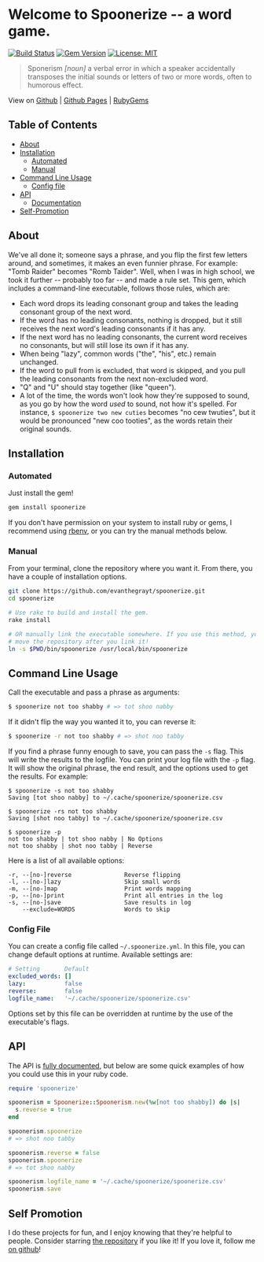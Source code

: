# Welcome to Spoonerize -- a word game.
[![Build Status](https://img.shields.io/endpoint.svg?url=https%3A%2F%2Factions-badge.atrox.dev%2Fevanthegrayt%2Fspoonerize%2Fbadge%3Fref%3Dmaster&style=flat)](https://actions-badge.atrox.dev/evanthegrayt/spoonerize/goto?ref=master)
[![Gem Version](https://badge.fury.io/rb/spoonerize.svg)](https://badge.fury.io/rb/spoonerize)
[![License: MIT](https://img.shields.io/badge/License-MIT-yellow.svg)](https://opensource.org/licenses/MIT)

> Sponerism *[noun]* a verbal error in which a speaker accidentally transposes
> the initial sounds or letters of two or more words, often to humorous effect.

View on [Github](https://github.com/evanthegrayt/spoonerize) |
[Github Pages](https://evanthegrayt.github.io/spoonerize/) |
[RubyGems](https://rubygems.org/gems/spoonerize)

## Table of Contents
- [About](#about)
- [Installation](#installation)
  - [Automated](#automated)
  - [Manual](#manual)
- [Command Line Usage](#command-line-usage)
  - [Config file](#config-file)
- [API](#api)
  - [Documentation](https://evanthegrayt.github.io/spoonerize/doc/index.html)
- [Self-Promotion](#self-promotion)

## About
We've all done it; someone says a phrase, and you flip the first few letters
around, and sometimes, it makes an even funnier phrase. For example:
"Tomb Raider" becomes "Romb Taider".
Well, when I was in high school, we took it further -- probably too far -- and
made a rule set. This gem, which includes a command-line executable, follows
those rules, which are:

- Each word drops its leading consonant group and takes the leading consonant
group of the next word.
- If the word has no leading consonants, nothing is dropped, but it still
receives the next word's leading consonants if it has any.
- If the next word has no leading consonants, the current word receives no
consonants, but will still lose its own if it has any.
- When being "lazy", common words ("the", "his", etc.) remain unchanged.
- If the word to pull from is excluded, that word is skipped, and you pull the
leading consonants from the next non-excluded word.
- "Q" and "U" should stay together (like "queen").
- A lot of the time, the words won't look how they're supposed to sound, as you
go by how the word *used* to sound, not how it's spelled. For instance,
`$ spoonerize two new cuties` becomes "no cew twuties", but it would be
pronounced "new coo tooties", as the words retain their original sounds.


## Installation
### Automated
Just install the gem!

```sh
gem install spoonerize
```

If you don't have permission on your system to install ruby or gems, I recommend
using
[rbenv](http://www.rubyinside.com/rbenv-a-simple-new-ruby-version-management-tool-5302.html),
or you can try the manual methods below.


### Manual
From your terminal, clone the repository where you want it. From there, you have
a couple of installation options.

```sh
git clone https://github.com/evanthegrayt/spoonerize.git
cd spoonerize

# Use rake to build and install the gem.
rake install

# OR manually link the executable somewhere. If you use this method, you cannot
# move the repository after you link it!
ln -s $PWD/bin/spoonerize /usr/local/bin/spoonerize
```

## Command Line Usage
Call the executable and pass a phrase as arguments:

```sh
$ spoonerize not too shabby # => tot shoo nabby
```

If it didn't flip the way you wanted it to, you can reverse it:

```sh
$ spoonerize -r not too shabby # => shot noo tabby
```

If you find a phrase funny enough to save, you can pass the `-s` flag. This will
write the results to the logfile. You can print your log file with the `-p`
flag. It will show the original phrase, the end result, and the options used to
get the results. For example:

```
$ spoonerize -s not too shabby
Saving [tot shoo nabby] to ~/.cache/spoonerize/spoonerize.csv

$ spoonerize -rs not too shabby
Saving [shot noo tabby] to ~/.cache/spoonerize/spoonerize.csv

$ spoonerize -p
not too shabby | tot shoo nabby | No Options
not too shabby | shot noo tabby | Reverse
```

Here is a list of all available options:

```
-r, --[no-]reverse               Reverse flipping
-l, --[no-]lazy                  Skip small words
-m, --[no-]map                   Print words mapping
-p, --[no-]print                 Print all entries in the log
-s, --[no-]save                  Save results in log
    --exclude=WORDS              Words to skip
```

### Config File
You can create a config file called `~/.spoonerize.yml`. In this file, you can
change default options at runtime. Available settings are:

```yaml
# Setting       Default
excluded_words: []
lazy:           false
reverse:        false
logfile_name:   '~/.cache/spoonerize/spoonerize.csv'
```

Options set by this file can be overridden at runtime by the use of the
executable's flags.

## API
The API is [fully
documented](https://evanthegrayt.github.io/spoonerize/doc/index.html), but below
are some quick examples of how you could use this in your ruby code.

```ruby
require 'spoonerize'

spoonerism = Spoonerize::Spoonerism.new(%w[not too shabby]) do |s|
  s.reverse = true
end

spoonerism.spoonerize
# => shot noo tabby

spoonerism.reverse = false
spoonerism.spoonerize
# => tot shoo nabby

spoonerism.logfile_name = '~/.cache/spoonerize/spoonerize.csv'
spoonerism.save
```

## Self Promotion
I do these projects for fun, and I enjoy knowing that they're helpful to people.
Consider starring [the repository](https://github.com/evanthegrayt/spoonerize)
if you like it! If you love it, follow me [on
github](https://github.com/evanthegrayt)!
